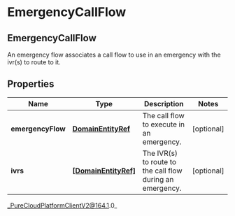 # EmergencyCallFlow

## EmergencyCallFlow
An emergency flow associates a call flow to use in an emergency with the ivr(s) to route to it.

## Properties

|Name | Type | Description | Notes|
|------------ | ------------- | ------------- | -------------|
| **emergencyFlow** | [**DomainEntityRef**](DomainEntityRef) | The call flow to execute in an emergency. | [optional] |
| **ivrs** | [**[DomainEntityRef]**]([DomainEntityRef]) | The IVR(s) to route to the call flow during an emergency. | [optional] |



_PureCloudPlatformClientV2@164.1.0_
